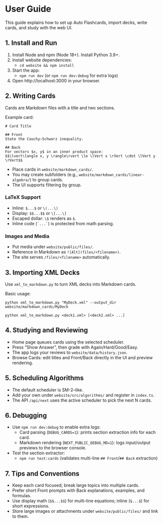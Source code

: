 # User Guide

This guide explains how to set up Auto Flashcards, import decks, write cards, and study with the web UI.

## 1. Install and Run

1) Install Node and npm (Node 18+). Install Python 3.9+.
2) Install website dependencies:
   - `cd website && npm install`
3) Start the app:
   - `npm run dev` (or `npm run dev:debug` for extra logs)
4) Open http://localhost:3000 in your browser.

## 2. Writing Cards

Cards are Markdown files with a title and two sections.

Example card:

```
# Card Title

## Front
State the Cauchy–Schwarz inequality.

## Back
For vectors $x, y$ in an inner product space:
$$\lvert\langle x, y \rangle\rvert \le \lVert x \rVert \cdot \lVert y \rVert$$
```

- Place cards in `website/markdown_cards/`.
- You may create subfolders (e.g., `website/markdown_cards/linear-algebra/`) to group cards.
- The UI supports filtering by group.

### LaTeX Support

- Inline: `$...$` or `\(...\)`
- Display: `$$...$$` or `\[...\]`
- Escaped dollar: `\$` renders as `$`.
- Inline code (`` `...` ``) is protected from math parsing.

### Images and Media

- Put media under `website/public/files/`.
- Reference in Markdown as `![Alt](files/<filename>)`.
- The site serves `/files/<filename>` automatically.

## 3. Importing XML Decks

Use `xml_to_markdown.py` to turn XML decks into Markdown cards.

Basic usage:

```
python xml_to_markdown.py "MyDeck.xml" --output_dir website/markdown_cards/MyDeck
```

```
python xml_to_markdown.py <deck1.xml> [<deck2.xml> ...]
```

## 4. Studying and Reviewing

- Home page queues cards using the selected scheduler.
- Press “Show Answer”, then grade with Again/Hard/Good/Easy.
- The app logs your reviews to `website/data/history.json`.
- Browse Cards: edit titles and Front/Back directly in the UI and preview rendering.

## 5. Scheduling Algorithms

- The default scheduler is SM-2–like.
- Add your own under `website/src/algorithms/` and register in `index.ts`.
- The API `/api/next` uses the active scheduler to pick the next N cards.

## 6. Debugging

- Use `npm run dev:debug` to enable extra logs:
  - Card parsing (`DEBUG_CARDS=1`): prints section extraction info for each card.
  - Markdown rendering (`NEXT_PUBLIC_DEBUG_MD=1`): logs input/output previews to the browser console.
- Test the section extractor:
  - `npm run test:cards` (validates multi-line `## Front`/`## Back` extraction)

## 7. Tips and Conventions

- Keep each card focused; break large topics into multiple cards.
- Prefer short Front prompts with Back explanations, examples, and formulas.
- Use display math (`$$...$$`) for multi-line equations; inline (`$...$`) for short expressions.
- Store large images or attachments under `website/public/files/` and link to them.
